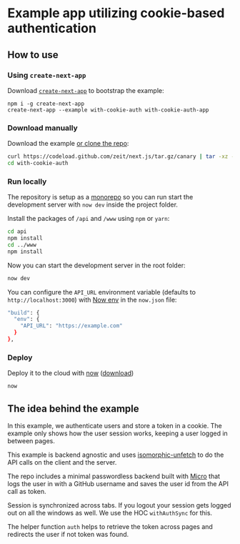 # Example app utilizing cookie-based authentication

## How to use

### Using `create-next-app`

Download [`create-next-app`](https://github.com/segmentio/create-next-app) to bootstrap the example:

```
npm i -g create-next-app
create-next-app --example with-cookie-auth with-cookie-auth-app
```

### Download manually

Download the example [or clone the repo](https://github.com/zeit/next.js):

```bash
curl https://codeload.github.com/zeit/next.js/tar.gz/canary | tar -xz --strip=2 next.js-canary/examples/with-cookie-auth
cd with-cookie-auth
```

### Run locally

The repository is setup as a [monorepo](https://zeit.co/examples/monorepo/) so you can run start the development server with `now dev` inside the project folder.

Install the packages of `/api` and `/www` using `npm` or `yarn`:

```bash
cd api
npm install
cd ../www
npm install
```

Now you can start the development server in the root folder:

```bash
now dev
```

You can configure the `API_URL` environment variable (defaults to `http://localhost:3000`) with [Now env](https://zeit.co/docs/v2/development/environment-variables/#using-now.json) in the `now.json` file:

```bash
"build": {
  "env": {
    "API_URL": "https://example.com"
  }
},
```

### Deploy

Deploy it to the cloud with [now](https://zeit.co/now) ([download](https://zeit.co/download))

```bash
now
```

## The idea behind the example

In this example, we authenticate users and store a token in a cookie. The example only shows how the user session works, keeping a user logged in between pages.

This example is backend agnostic and uses [isomorphic-unfetch](https://www.npmjs.com/package/isomorphic-unfetch) to do the API calls on the client and the server.

The repo includes a minimal passwordless backend built with [Micro](https://www.npmjs.com/package/micro) that logs the user in with a GitHub username and saves the user id from the API call as token.

Session is synchronized across tabs. If you logout your session gets logged out on all the windows as well. We use the HOC `withAuthSync` for this.

The helper function `auth` helps to retrieve the token across pages and redirects the user if not token was found.
